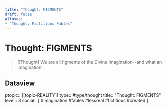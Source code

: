 ```yaml
---
title: "Thought: FIGMENTS"
draft: false
aliases:
- "Thought: Fictitious Fables"
---
```

# Thought: FIGMENTS
> [!Thought]
> We are all figments of the Divine Imagination--and what an Imagination!

## Dataview
ptopic:: [[topic-REALITY]]
type:: #type/thought
title:: "Thought: FIGMENTS"
level:: 3
social:: [ #imagination #fables #lessreal #fictitious #created ]